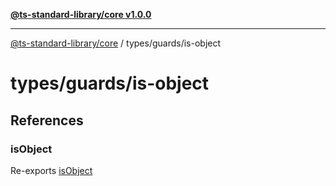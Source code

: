 [**@ts-standard-library/core v1.0.0**](../../../README.md)

***

[@ts-standard-library/core](../../../modules.md) / types/guards/is-object

# types/guards/is-object

## References

### isObject

Re-exports [isObject](functions/isObject.md)
